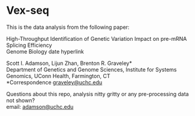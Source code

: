 # Vex-seq

This is the data analysis from the following paper:

High-Throughput Identification of Genetic Variation Impact on pre-mRNA Splicing Efficiency  
Genome Biology date hyperlink 

Scott I. Adamson, Lijun Zhan, Brenton R. Graveley*  
Department of Genetics and Genome Sciences, Institute for Systems Genomics, UConn Health, Farmington, CT  
*Correspondence graveley@uchc.edu  

Questions about this repo, analysis nitty gritty or any pre-processing data not shown?  
email: adamson@uchc.edu

